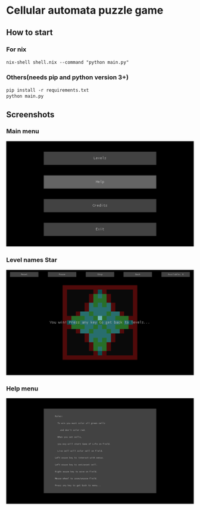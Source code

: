 # Cellular automata puzzle game

## How to start
### For nix
    nix-shell shell.nix --command "python main.py"
### Others(needs pip and python version 3+)
    pip install -r requirements.txt
    python main.py

## Screenshots
### Main menu
![mainMenu](screenshots/mainMenu.png)
### Level names Star
![starLevel](screenshots/starLevel.png)
### Help menu
![helpMenu](screenshots/helpMenu.png)
